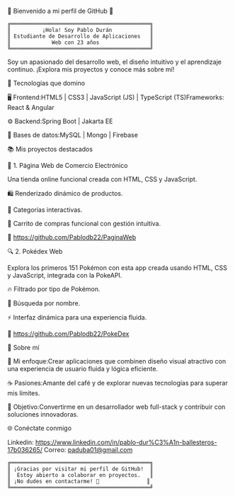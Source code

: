🌟 Bienvenido a mi perfil de GitHub 🌟

    ╔════════════════════════════════════════════╗
    ║          ¡Hola! Soy Pablo Durán            ║
    ║ Estudiante de Desarrollo de Aplicaciones   ║
    ║             Web con 23 años                ║
    ╚════════════════════════════════════════════╝

Soy un apasionado del desarrollo web, el diseño intuitivo y el aprendizaje continuo. ¡Explora mis proyectos y conoce más sobre mí!

🚀 Tecnologías que domino

🖥️ Frontend:HTML5 | CSS3 | JavaScript (JS) | TypeScript (TS)Frameworks: React & Angular

⚙️ Backend:Spring Boot | Jakarta EE

💾 Bases de datos:MySQL | Mongo | Firebase

📚 Mis proyectos destacados

🛒 1. Página Web de Comercio Electrónico

Una tienda online funcional creada con HTML, CSS y JavaScript.

🛍️ Renderizado dinámico de productos.

📂 Categorías interactivas.

🛒 Carrito de compras funcional con gestión intuitiva.

🔗 https://github.com/Pablodb22/PaginaWeb

🔍 2. Pokédex Web

Explora los primeros 151 Pokémon con esta app creada usando HTML, CSS y JavaScript, integrada con la PokeAPI.

🔥 Filtrado por tipo de Pokémon.

🔎 Búsqueda por nombre.

⚡ Interfaz dinámica para una experiencia fluida.

🔗 https://github.com/Pablodb22/PokeDex

🧩 Sobre mí

🎨 Mi enfoque:Crear aplicaciones que combinen diseño visual atractivo con una experiencia de usuario fluida y lógica eficiente.

☕ Pasiones:Amante del café y de explorar nuevas tecnologías para superar mis límites.

🌟 Objetivo:Convertirme en un desarrollador web full-stack y contribuir con soluciones innovadoras.

🌐 Conéctate conmigo 

Linkedin: https://www.linkedin.com/in/pablo-dur%C3%A1n-ballesteros-17b036265/
Correo: paduba01@gmail.com


    ╔════════════════════════════════════════════╗
    ║ ¡Gracias por visitar mi perfil de GitHub!  ║
    ║  Estoy abierto a colaborar en proyectos.   ║
    ║ ¡No dudes en contactarme! 🌟               ║
    ╚════════════════════════════════════════════╝

